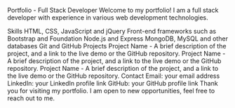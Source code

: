Portfolio - Full Stack Developer
Welcome to my portfolio! I am a full stack developer with experience in various web development technologies.

Skills
HTML, CSS, JavaScript and jQuery
Front-end frameworks such as Bootstrap and Foundation
Node.js and Express
MongoDB, MySQL and other databases
Git and GitHub
Projects
Project Name - A brief description of the project, and a link to the live demo or the GitHub repository.
Project Name - A brief description of the project, and a link to the live demo or the GitHub repository.
Project Name - A brief description of the project, and a link to the live demo or the GitHub repository.
Contact
Email: your email address
LinkedIn: your LinkedIn profile link
GitHub: your GitHub profile link
Thank you for visiting my portfolio. I am open to new opportunities, feel free to reach out to me.
